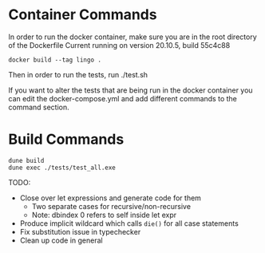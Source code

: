 # Container Commands

In order to run the docker container, make sure you are in the root directory of the Dockerfile
Current running on version 20.10.5, build 55c4c88

```
docker build --tag lingo .
```

Then in order to run the tests, run ./test.sh

If you want to alter the tests that are being run in the docker container you can edit the docker-compose.yml
and add different commands to the command section.

# Build Commands

```
dune build
dune exec ./tests/test_all.exe
```

TODO:
- Close over let expressions and generate code for them 
    - Two separate cases for recursive/non-recursive
    - Note: dbindex 0 refers to self inside let expr
- Produce implicit wildcard which calls `die()` for all case statements
- Fix substitution issue in typechecker 
- Clean up code in general
